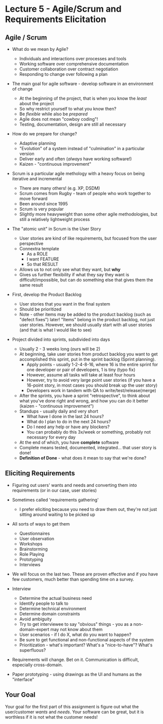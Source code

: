 # Lecture 5 - Agile/Scrum and Requirements Elicitation

## Agile / Scrum

* What do we mean by Agile?
  * Individuals and interactions over processes and tools
  * Working software over comprehensive documentation
  * Customer collaboration over contract negotiation
  * Responding to change over following a plan

* The main goal for agile software - develop software in an environment of change
  * At the beginning of the project, that is when you know the _least_ about the project
  * So why restrict yourself to what you know then?
  * Be _flexible_ while also be _prepared_
  * Agile does not mean "cowboy coding"!
  * Testing, documentation, design are still all necessary

* How do we prepare for change?
  * Adaptive planning
  * "Evolution" of a system instead of "culmination" in a particular version
  * Deliver early and often (_always_ have working software!)
  * Kaizen - "continuous improvement"

* Scrum is a particular agile methology with a heavy focus on being iterative and incremental
  * There are many others! (e.g. XP, DSDM)
  * Scrum comes from Rugby - team of people who work together to move forward
  * Been around since 1995
  * Scrum is very popular
  * Slightly more heavyweight than some other agile methodologies, but still a relatively lightweight process

* The "atomic unit" in Scrum is the User Story
  * User stories are kind of like requirements, but focused from the user perspective
  * Connextra template
    * As a ROLE
    * I want FEATURE
    * So that RESULT
  * Allows us to not only see what they want, but __why__
  * Gives us further flexibility if what they say they want is difficult/impossible, but can do something else that gives them the same result

* First, develop the Product Backlog
  * User stories that you want in the final system
  * Should be prioritized
  * Note - other items may be added to the product backlog (such as "defect fixes") later!  "Items" belong in the product backlog, not just user stories.  However, we should usually start with all user stories (and that is what I would like to see)

* Project divided into sprints, subdivided into days
  * Usually 2 - 3 weeks long (ours will be 2)
  * At beginning, take user stories from product backlog you want to get accomplished this sprint, put in the sprint backlog (Sprint planning).
    * Apply points - usually 1-2-4-8-16, where 16 is the entire sprint for one developer or pair of developers, 1 is tiny (typo fix)
    * However, assume all tasks will take at least four hours
    * However, try to avoid very large point user stories (if you have a 16-point story, in most cases you should break up the user story)
    * Developers work in tandem with QA to write/test/release(merge)
  * After the sprints, you have a sprint "retrospective", to think about what you've done right and wrong, and how you can do it better (kaizen - "continuous improvement")
  * Standups - usually daily and very short
    * What have I done in the last 24 hours?
    * What do I plan to do in the next 24 hours?
    * Do I need any help or have any blockers?
    * You can probably do this 3x/week or something, probably not necessary for every day
  * At the end of which, you have __complete__ software
  * Complete means tested, documented, integrated... that user story is done!
  * __Definition of Done__ - what does it mean to say that we're done?

## Eliciting Requirements

* Figuring out users' wants and needs and converting them into requirements (or in our case, user stories)

* Sometimes called 'requirements gathering'
  * I prefer eliciting because you need to draw them out, they're not just sitting around waiting to be picked up

* All sorts of ways to get them
  * Questionnaires
  * User observation
  * Workshops
  * Brainstorming
  * Role Playing
  * Prototyping
  * Interviews

* We will focus on the last two.  These are proven effective and if you have few customers, much better than spending time on a survey.

* Interview
  * Determine the actual business need
  * Identify people to talk to
  * Determine technical environment
  * Determine domain constraints
  * Avoid ambiguity
  * Try to get interviewee to say "obvious" things - you as a non-domain-expert may not know about them
  * User scenarios - if I do X, what do you want to happen?
  * Be sure to get functional and non-functional aspects of the system
  * Prioritization - what's important?  What's a "nice-to-have"?  What's superfluous?

* Requirements will change.  Bet on it.  Communication is difficult, especially cross-domain.

* Paper prototyping - using drawings as the UI and humans as the "interface"

## Your Goal

Your goal for the first part of this assignment is figure out what the user/customer _wants_ and _needs_.  Your software can be great, but it is worthless if it is not what the customer needs!
